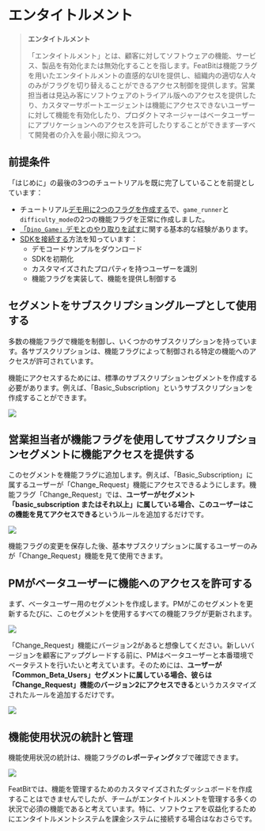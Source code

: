 # エンタイトルメント

> **エンタイトルメント**
>
> 「エンタイトルメント」とは、顧客に対してソフトウェアの機能、サービス、製品を有効化または無効化することを指します。FeatBitは機能フラグを用いたエンタイトルメントの直感的なUIを提供し、組織内の適切な人々のみがフラグを切り替えることができるアクセス制御を提供します。営業担当者は見込み客にソフトウェアのトライアル版へのアクセスを提供したり、カスタマーサポートエージェントは機能にアクセスできないユーザーに対して機能を有効化したり、プロダクトマネージャーはベータユーザーにアプリケーションへのアクセスを許可したりすることができます—すべて開発者の介入を最小限に抑えつつ。

## 前提条件

「はじめに」の最後の3つのチュートリアルを既に完了していることを前提としています：

* チュートリアル[デモ用に2つのフラグを作成する](../create-two-feature-flags.md)で、`game_runner`と`difficulty_mode`の2つの機能フラグを正常に作成しました。
* [「`Dino_Game`」デモとのやり取りを試す](../try-interacting-with-the-demo.md)に関する基本的な経験があります。
* [SDKを接続する](../connect-an-sdk/)方法を知っています：
  * デモコードサンプルをダウンロード
  * SDKを初期化
  * カスタマイズされたプロパティを持つユーザーを識別
  * 機能フラグを実装して、機能を提供し制御する

## セグメントをサブスクリプショングループとして使用する

多数の機能フラグで機能を制御し、いくつかのサブスクリプションを持っています。各サブスクリプションは、機能フラグによって制御される特定の機能へのアクセスが許可されています。

機能にアクセスするためには、標準のサブスクリプションセグメントを作成する必要があります。例えば、「Basic_Subscription」というサブスクリプションを作成することができます。

![](../../getting-started/assets/entitlement/001.webp)

## 営業担当者が機能フラグを使用してサブスクリプションセグメントに機能アクセスを提供する

このセグメントを機能フラグに追加します。例えば、「Basic_Subscription」に属するユーザーが「Change_Request」機能にアクセスできるようにします。機能フラグ「Change_Request」では、**ユーザーがセグメント「basic_subscription またはそれ以上」に属している場合、このユーザーはこの機能を見てアクセスできる**というルールを追加するだけです。

![](../../getting-started/assets/entitlement/002.webp)

機能フラグの変更を保存した後、基本サブスクリプションに属するユーザーのみが「Change_Request」機能を見て使用できます。

## PMがベータユーザーに機能へのアクセスを許可する

まず、ベータユーザー用のセグメントを作成します。PMがこのセグメントを更新するたびに、このセグメントを使用するすべての機能フラグが更新されます。

![](../../getting-started/assets/entitlement/003.webp)

「Change_Request」機能にバージョン2があると想像してください。新しいバージョンを顧客にアップグレードする前に、PMはベータユーザーと本番環境でベータテストを行いたいと考えています。そのためには、**ユーザーが「Common_Beta_Users」セグメントに属している場合、彼らは「Change_Request」機能のバージョン2にアクセスできる**というカスタマイズされたルールを追加するだけです。

![](../../getting-started/assets/entitlement/004.webp)

## 機能使用状況の統計と管理

機能使用状況の統計は、機能フラグの**レポーティング**タブで確認できます。

![](../../getting-started/assets/entitlement/005.webp)

FeatBitでは、機能を管理するためのカスタマイズされたダッシュボードを作成することはできませんでしたが、チームがエンタイトルメントを管理する多くの状況で必須の機能であると考えています。特に、ソフトウェアを収益化するためにエンタイトルメントシステムを課金システムに接続する場合はなおさらです。
